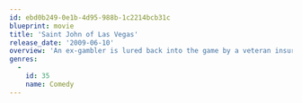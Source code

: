```yaml
---
id: ebd0b249-0e1b-4d95-988b-1c2214bcb31c
blueprint: movie
title: 'Saint John of Las Vegas'
release_date: '2009-06-10'
overview: 'An ex-gambler is lured back into the game by a veteran insurance-fraud investigator.'
genres:
  -
    id: 35
    name: Comedy
---
```

